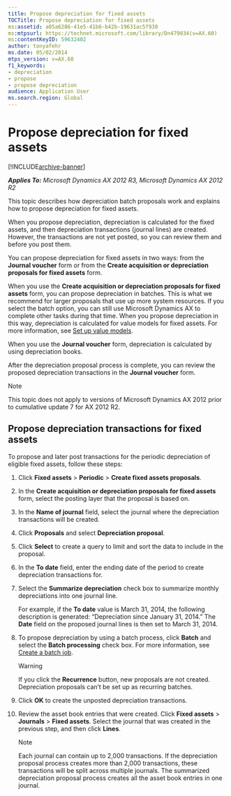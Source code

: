 ```yaml
---
title: Propose depreciation for fixed assets
TOCTitle: Propose depreciation for fixed assets
ms:assetid: a05a6286-41e5-41b6-b42b-19631ac5f938
ms:mtpsurl: https://technet.microsoft.com/library/Dn479034(v=AX.60)
ms:contentKeyID: 59632402
author: tonyafehr
ms.date: 05/02/2014
mtps_version: v=AX.60
f1_keywords:
- depreciation
- propose
- propose depreciation
audience: Application User
ms.search.region: Global
---
```


# Propose depreciation for fixed assets 


[!INCLUDE[archive-banner](includes/archive-banner.md)]


_**Applies To:** Microsoft Dynamics AX 2012 R3, Microsoft Dynamics AX 2012 R2_

This topic describes how depreciation batch proposals work and explains how to propose depreciation for fixed assets.

When you propose depreciation, depreciation is calculated for the fixed assets, and then depreciation transactions (journal lines) are created. However, the transactions are not yet posted, so you can review them and before you post them.

You can propose depreciation for fixed assets in two ways: from the **Journal voucher** form or from the **Create acquisition or depreciation proposals for fixed assets** form.

When you use the **Create acquisition or depreciation proposals for fixed assets** form, you can propose depreciation in batches. This is what we recommend for larger proposals that use up more system resources. If you select the batch option, you can still use Microsoft Dynamics AX to complete other tasks during that time. When you propose depreciation in this way, depreciation is calculated for value models for fixed assets. For more information, see [Set up value models](set-up-value-models.md).

When you use the **Journal voucher** form, depreciation is calculated by using depreciation books.

After the depreciation proposal process is complete, you can review the proposed depreciation transactions in the **Journal voucher** form.


> [!NOTE]
> <P>This topic does not apply to versions of Microsoft Dynamics AX 2012 prior to cumulative update 7 for AX 2012 R2.</P>



## Propose depreciation transactions for fixed assets

To propose and later post transactions for the periodic depreciation of eligible fixed assets, follow these steps:

1.  Click **Fixed assets** \> **Periodic** \> **Create fixed assets proposals**.

2.  In the **Create acquisition or depreciation proposals for fixed assets** form, select the posting layer that the proposal is based on.

3.  In the **Name of journal** field, select the journal where the depreciation transactions will be created.

4.  Click **Proposals** and select **Depreciation proposal**.

5.  Click **Select** to create a query to limit and sort the data to include in the proposal.

6.  In the **To date** field, enter the ending date of the period to create depreciation transactions for.

7.  Select the **Summarize depreciation** check box to summarize monthly depreciations into one journal line.
    
    For example, if the **To date** value is March 31, 2014, the following description is generated: “Depreciation since January 31, 2014.” The **Date** field on the proposed journal lines is then set to March 31, 2014.

8.  To propose depreciation by using a batch process, click **Batch** and select the **Batch processing** check box. For more information, see [Create a batch job](create-a-batch-job.md).
    

    > [!WARNING]
    > <P>If you click the <STRONG>Recurrence</STRONG> button, new proposals are not created. Depreciation proposals can’t be set up as recurring batches.</P>



9.  Click **OK** to create the unposted depreciation transactions.

10. Review the asset book entries that were created. Click **Fixed assets** \> **Journals** \> **Fixed assets**. Select the journal that was created in the previous step, and then click **Lines**.
    

    > [!NOTE]
    > <P>Each journal can contain up to 2,000 transactions. If the depreciation proposal process creates more than 2,000 transactions, these transactions will be split across multiple journals. The summarized depreciation proposal process creates all the asset book entries in one journal.</P>


  


